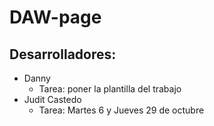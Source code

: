 # DAW-page
## Desarrolladores:
- Danny
    - Tarea: poner la plantilla del trabajo
- Judit Castedo
    - Tarea: Martes 6 y Jueves 29 de octubre


